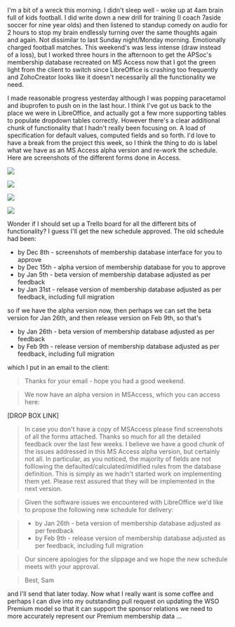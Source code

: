 I'm a bit of a wreck this morning.  I didn't sleep well - woke up at 4am brain full of kids football.  I did write down a new drill for training (I coach 7aside soccer for nine year olds) and then listened to standup comedy on audio for 2 hours to stop my brain endlessly turning over the same thoughts again and again.  Not dissimilar to last Sunday night/Monday morning.  Emotionally charged football matches.  This weekend's was less intense (draw instead of a loss), but I worked three hours in the afternoon to get the APSoc's membership database recreated on MS Access now that I got the green light from the client to switch since LibreOffice is crashing too frequently and ZohoCreator looks like it doesn't necessarily all the functionality we need.

I made reasonable progress yesterday although I was popping paracetamol and ibuprofen to push on in the last hour.  I think I've got us back to the place we were in LibreOffice, and actually got a few more supporting tables to populate dropdown tables correctly.  However there's a clear additional chunk of functionality that I hadn't really been focusing on.  A load of specification for default values, computed fields and so forth.  I'd love to have a break from the project this week, so I think the thing to do is label what we have as an MS Access alpha version and re-work the schedule.  Here are screenshots of the different forms done in Access.

![](https://dl.dropbox.com/s/ydoubyw95wb1zhc/Screenshot%202018-01-15%2009.28.44.png?dl=0)

![](https://dl.dropbox.com/s/eoi4nm5e655wnhq/Screenshot%202018-01-15%2009.29.14.png?dl=0)

![](https://dl.dropbox.com/s/rel3yqy4ur1rujc/Screenshot%202018-01-15%2009.31.58.png?dl=0)

![](https://dl.dropbox.com/s/jqch3s2dbyujrzi/Screenshot%202018-01-15%2009.32.19.png?dl=0)

Wonder if I should set up a Trello board for all the different bits of functionality?  I guess I'll get the new schedule approved.  The old schedule had been:

* by Dec 8th - screenshots of membership database interface for you to approve
* by Dec 15th - alpha version of membership database for you to approve
* by Jan 5th - beta version of membership database adjusted as per feedback
* by Jan 31st - release version of membership database adjusted as per feedback, including full migration 

so if we have the alpha version now, then perhaps we can set the beta version for Jan 26th, and then release version on Feb 9th, so that's

* by Jan 26th - beta version of membership database adjusted as per feedback
* by Feb 9th - release version of membership database adjusted as per feedback, including full migration

which I put in an email to the client:

> Thanks for your email - hope you had a good weekend.

> We now have an alpha version in MSAccess, which you can access here:

[DROP BOX LINK]

> In case you don't have a copy of MSAccess please find screenshots of all the forms attached.
Thanks so much for all the detailed feedback over the last few weeks.  I believe we have a good chunk of the issues addressed in this MS Access alpha version, but certainly not all. In particular, as you noticed, the majority of fields are not folllowing the defaulted/calculated/midified rules from the database definition.   This is simply as we hadn't started work on implementing them yet.   Please rest assured that they will be implemented in the next version.

> Given the software issues we encountered with LibreOffice we'd like to propose the following new schedule for delivery:

> * by Jan 26th - beta version of membership database adjusted as per feedback
> * by Feb 9th - release version of membership database adjusted as per feedback, including full migration

> Our sincere apologies for the slippage and we hope the new schedule meets with your approval.

> Best, Sam

and I'll send that later today.  Now what I really want is some coffee and perhaps I can dive into my outstanding pull request on updating the WSO Premium model so that it can support the sponsor relations we need to more accurately represent our Premium membership data ...
